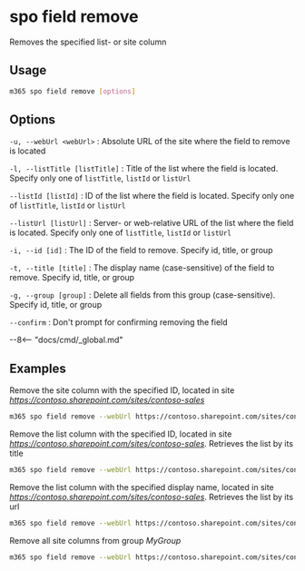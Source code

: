 # spo field remove

Removes the specified list- or site column

## Usage

```sh
m365 spo field remove [options]
```

## Options

`-u, --webUrl <webUrl>`
: Absolute URL of the site where the field to remove is located

`-l, --listTitle [listTitle]`
: Title of the list where the field is located. Specify only one of `listTitle`, `listId` or `listUrl`

`--listId [listId]`
: ID of the list where the field is located. Specify only one of `listTitle`, `listId` or `listUrl`

`--listUrl [listUrl]`
: Server- or web-relative URL of the list where the field is located. Specify only one of `listTitle`, `listId` or `listUrl`

`-i, --id [id]`
: The ID of the field to remove. Specify id, title, or group

`-t, --title [title]`
: The display name (case-sensitive) of the field to remove. Specify id, title, or group

`-g, --group [group]`
: Delete all fields from this group (case-sensitive). Specify id, title, or group

`--confirm`
: Don't prompt for confirming removing the field

--8<-- "docs/cmd/_global.md"

## Examples

Remove the site column with the specified ID, located in site _https://contoso.sharepoint.com/sites/contoso-sales_

```sh
m365 spo field remove --webUrl https://contoso.sharepoint.com/sites/contoso-sales --id 5ee2dd25-d941-455a-9bdb-7f2c54aed11b
```

Remove the list column with the specified ID, located in site _https://contoso.sharepoint.com/sites/contoso-sales_. Retrieves the list by its title

```sh
m365 spo field remove --webUrl https://contoso.sharepoint.com/sites/contoso-sales --listTitle Events --id 5ee2dd25-d941-455a-9bdb-7f2c54aed11b
```

Remove the list column with the specified display name, located in site _https://contoso.sharepoint.com/sites/contoso-sales_. Retrieves the list by its url

```sh
m365 spo field remove --webUrl https://contoso.sharepoint.com/sites/contoso-sales --listUrl "Lists/Events" --title "Title"
```

Remove all site columns from group _MyGroup_

```sh
m365 spo field remove --webUrl https://contoso.sharepoint.com/sites/contoso-sales --group "MyGroup"
```

